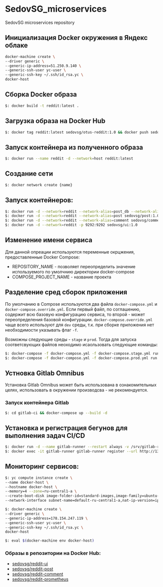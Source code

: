 # SedovSG_microservices
SedovSG microservices repository

## Инициализация Docker окружения в Яндекс облаке

```bash
docker-machine create \
--driver generic \
--generic-ip-address=51.250.9.140 \
--generic-ssh-user yc-user \
--generic-ssh-key ~/.ssh/id_rsa.yc \
docker-host
```

## Сборка Docker образа

```bash
$: docker build -t reddit:latest .
```

## Загрузка образа на Docker Hub

```bash
$: docker tag reddit:latest sedovsg/otus-reddit:1.0 && docker push sedovsg/otus-reddit:1.0
```

## Запуск контейнера из полученного образа

```bash
$: docker run --name reddit -d --network=host reddit:latest
```

## Создание сети

```bash
$: docker network create {name}
```

## Запуск контейнеров:

```bash
$: docker run -d --network=reddit --network-alias=post_db --network-alias=comment_db mongo:latest
$: docker run -d --network=reddit --network-alias=post sedovsg/post:1.0
$: docker run -d --network=reddit --network-alias=comment sedovsg/comment:1.0
$: docker run -d --network=reddit -p 9292:9292 sedovsg/ui:1.0
```

## Изменение имени сервиса

Для данной опреации используются переменные окрцжения, предоставленные Docker Compose:

- REPOSITORY_NAME - позволяет переопределить значение используемого по умолчнию директории docker-compose
- COMPOSE_PROJECT_NAME - название проекта

## Разделение сред сборок приложения

По умолчанию в Compose используются два файла `docker-compose.yml` и `docker-compose.override.yml`. Если первый файл, по соглашению, содержит всю базовую конфигурацию сервиса, то второй - может переопределения базовой конфигурации. `docker-compose.override.yml` чаще всего используют для `dev` среды, т.к. при сборке приложения нет необходимости указывать флаг `-f`.

Возможны следующие среды - `stage` и `prod`. Тогда для запуска соответсвующих файлов неоходимо исаользовать следующие команды:

```bash
$: docker-compose -f docker-compose.yml -f docker-compose.stage.yml run --build -d
$: docker-compose -f docker-compose.yml -f docker-compose.prod.yml run --build -d
```

## Устновка Gitlab Omnibus

Установка Gitlab Omnibus может быть использована в ознакомительных целях, использовать в окружении производсва - не рекомендуется.

### Запуск контейнера Gitlab

```bash
$: cd gitlab-ci && docker-compose up --build -d
```

## Установка и регистрация бегунов для выполнения задач CI/CD

```bash
$: docker run -d --name gitlab-runner --restart always -v /srv/gitlab-runner/config:/etc/gitlab-runner -v /var/run/docker.sock:/var/run/docker.sock gitlab/gitlab-runner:latest
$: docker exec -it gitlab-runner gitlab-runner register --url http://130.193.53.217 --non-interactive --locked=false --name DockerRunner --executor docker --docker-image alpine:latest --registration-token GR13489416hUfrpJPwiPrApXBuUxi --tag-list "linux,xenial,ubuntu,docker" --run-untagged
```

## Мониторинг сервисов:

```bash
$: yc compute instance create \
--name docker-host \
--hostname docker-host \
--memory=4 --zone=ru-central1-a \
--create-boot-disk image-folder-id=standard-images,image-family=ubuntu-1804-lts,size=15GB \ 
--network-interface subnet-name=default-ru-central1-a,nat-ip-version=ipv4 --ssh-key ~/.ssh/id_rsa.yc.pub
```

```bash
$: docker-machine create \
--driver generic \
--generic-ip-address=178.154.247.119 \
--generic-ssh-user yc-user \
--generic-ssh-key ~/.ssh/id_rsa.yc \
docker-host

$: eval $(docker-machine env docker-host)
```

### Образы в репозитории на Docker Hub:

- [sedovsg/reddit-ui](https://hub.docker.com/repository/docker/sedovsg/reddit-ui)
- [sedovsg/reddit-post](https://hub.docker.com/repository/docker/sedovsg/reddit-post)
- [sedovsg/reddit-comment](https://hub.docker.com/repository/docker/sedovsg/reddit-comment)
- [sedovsg/reddit-prometheus](https://hub.docker.com/repository/docker/sedovsg/reddit-prometheus)
